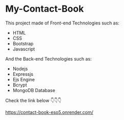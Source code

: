 # My-Contact-Book
<div>
<p>This project made of Front-end Technologies such as: </p>
<ul>
<li>HTML</li>
<li>CSS</li>
<li>Bootstrap</li>
<li>Javascript</li>
</ul>
</div>
<div>
<p>And the Back-end Technologies such as: </p>
<ul>
<li>Nodejs</li>
<li>Expressjs</li>
<li>Ejs Engine</li>
<li>Bcrypt</li>
<li>MongoDB Database</li>
</ul>
</div>
<p>Check the link below 👇👇👇</p>
<a href="https://contact-book-eso5.onrender.com/">https://contact-book-eso5.onrender.com/</a>
